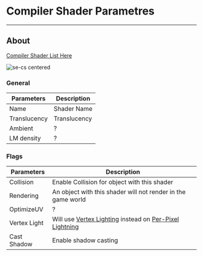 # Compiler Shader Parametres

___

## About

[Compiler Shader List Here](../shaders/shaders-list/compiler-shaders-list.md)

![se-cs centered]()

### General

| Parameters | Description |
|---|---|
| Name | Shader Name |
| Translucency | Translucency |
| Ambient | ? |
| LM density | ? |

### Flags

| Parameters | Description |
|---|---|
| Collision | Enable Collision for object with this shader |
| Rendering | An object with this shader will not render in the game world |
| OptimizeUV | ? |
| Vertex Light | Will use [Vertex Lighting](../../../terminology/lightning/vertex-light.md) instead on [Per-Pixel Lightning](../../../terminology/lightning/per-pixel-lighting.md) |
| Cast Shadow | Enable shadow casting |
